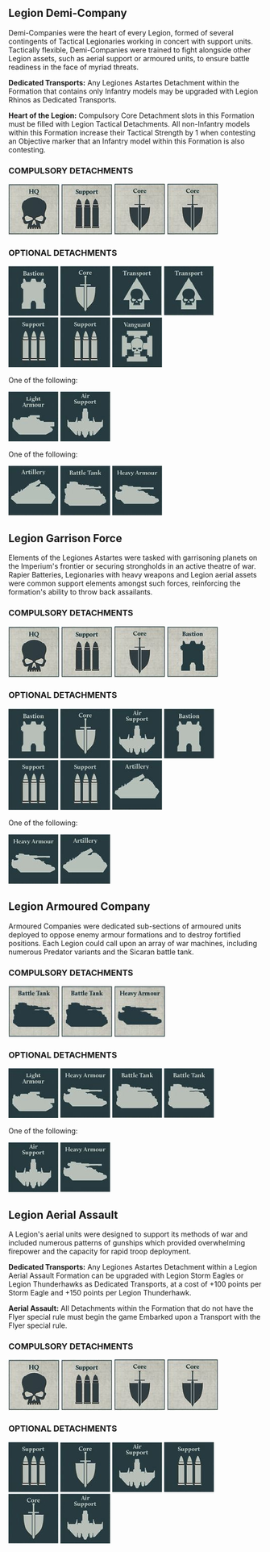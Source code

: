 
## Legion Demi-Company

Demi-Companies were the heart of every Legion, formed of several contingents of Tactical Legionaries working in concert with support units. Tactically flexible, Demi-Companies were trained to fight alongside other Legion assets, such as aerial support or armoured units, to ensure battle readiness in the face of myriad threats.

**Dedicated Transports:** Any Legiones Astartes Detachment within the Formation that contains only Infantry models may be upgraded with Legion Rhinos as Dedicated Transports.

**Heart of the Legion:** Compulsory Core Detachment slots in this Formation must be filled with Legion Tactical Detachments. All non-Infantry models within this Formation increase their Tactical Strength by 1 when contesting an Objective marker that an Infantry model within this Formation is also contesting.

### COMPULSORY DETACHMENTS 

[![](../media/the_legiones_astartes/compulsory_hq.jpg)](../detachments/#hq-detachments) [![](../media/the_legiones_astartes/compulsory_support.jpg)](../detachments/#support-detachments) [![](../media/the_legiones_astartes/compulsory_core.jpg)](../detachments/#core-detachments) [![](../media/the_legiones_astartes/compulsory_core.jpg)](../detachments/#core-detachments) 

### OPTIONAL DETACHMENTS

[![](../media/the_legiones_astartes/optional_bastion.jpg)](../detachments/#bastion-detachments) [![](../media/the_legiones_astartes/optional_core.jpg)](../detachments/#core-detachments) [![](../media/the_legiones_astartes/optional_transport.jpg)](../detachments/#transport-detachments) [![](../media/the_legiones_astartes/optional_transport.jpg)](../detachments/#transport-detachments) [![](../media/the_legiones_astartes/optional_support.jpg)](../detachments/#support-detachments) [![](../media/the_legiones_astartes/optional_support.jpg)](../detachments/#support-detachments) [![](../media/the_legiones_astartes/optional_vanguard.jpg)](../detachments/#vanguard-detachments) 

One of the following:

![](../media/the_legiones_astartes/optional_light_armour.jpg) [![](../media/the_legiones_astartes/optional_air_support.jpg)](../detachments/#air-support-detachments) 

One of the following:

![](../media/the_legiones_astartes/optional_artillery.jpg) [![](../media/the_legiones_astartes/optional_battle_tank.jpg)](../detachments/#battle-tank-detachments) [![](../media/the_legiones_astartes/optional_heavy_armour.jpg)](../detachments/#heavy-armour-detachments)

## Legion Garrison Force

Elements of the Legiones Astartes were tasked with garrisoning planets on the Imperium's frontier or securing strongholds in an active theatre of war. Rapier Batteries, Legionaries with heavy weapons and Legion aerial assets were common support elements amongst such forces, reinforcing the formation's ability to throw  back assailants.

### COMPULSORY DETACHMENTS 

[![](../media/the_legiones_astartes/compulsory_hq.jpg)](../detachments/#hq-detachments) [![](../media/the_legiones_astartes/compulsory_support.jpg)](../detachments/#support-detachments) [![](../media/the_legiones_astartes/compulsory_core.jpg)](../detachments/#core-detachments) [![](../media/the_legiones_astartes/compulsory_bastion.jpg)](../detachments/#bastion-detachments) 

### OPTIONAL DETACHMENTS

[![](../media/the_legiones_astartes/optional_bastion.jpg)](../detachments/#bastion-detachments) [![](../media/the_legiones_astartes/optional_core.jpg)](../detachments/#core-detachments) [![](../media/the_legiones_astartes/optional_air_support.jpg)](../detachments/#air-support-detachments) [![](../media/the_legiones_astartes/optional_bastion.jpg)](../detachments/#bastion-detachments) [![](../media/the_legiones_astartes/optional_support.jpg)](../detachments/#support-detachments) [![](../media/the_legiones_astartes/optional_support.jpg)](../detachments/#support-detachments) ![](../media/the_legiones_astartes/optional_artillery.jpg) 

One of the following:

[![](../media/the_legiones_astartes/optional_heavy_armour.jpg)](../detachments/#heavy-armour-detachments) ![](../media/the_legiones_astartes/optional_artillery.jpg)

## Legion Armoured Company

Armoured Companies were dedicated sub-sections of armoured units deployed to oppose enemy armour formations and to destroy fortified positions. Each Legion could call upon an array of war machines, including numerous Predator variants and the Sicaran battle tank.

### COMPULSORY DETACHMENTS 

[![](../media/the_legiones_astartes/compulsory_battle_tank.jpg)](../detachments/#battle-tank-detachments) [![](../media/the_legiones_astartes/compulsory_battle_tank.jpg)](../detachments/#battle-tank-detachments) [![](../media/the_legiones_astartes/compulsory_heavy_armour.jpg)](../detachments/#heavy-armour-detachments)

### OPTIONAL DETACHMENTS

![](../media/the_legiones_astartes/optional_light_armour.jpg) [![](../media/the_legiones_astartes/optional_heavy_armour.jpg)](../detachments/#heavy-armour-detachments) [![](../media/the_legiones_astartes/optional_battle_tank.jpg)](../detachments/#battle-tank-detachments) [![](../media/the_legiones_astartes/optional_battle_tank.jpg)](../detachments/#battle-tank-detachments)

One of the following:

[![](../media/the_legiones_astartes/optional_air_support.jpg)](../detachments/#air-support-detachments) [![](../media/the_legiones_astartes/optional_heavy_armour.jpg)](../detachments/#heavy-armour-detachments)

## Legion Aerial Assault

A Legion's aerial units were designed to support its methods of war and included numerous patterns of gunships which provided overwhelming firepower and the capacity for rapid troop deployment.

**Dedicated Transports:** Any Legiones Astartes Detachment within a Legion Aerial Assault Formation can be upgraded with Legion Storm Eagles or Legion Thunderhawks as Dedicated Transports, at a cost of +100 points per Storm Eagle and +150 points per Legion Thunderhawk.

**Aerial Assault:** All Detachments within the Formation that do not have the Flyer special rule must begin the game Embarked upon a Transport with the Flyer special rule.

### COMPULSORY DETACHMENTS

[![](../media/the_legiones_astartes/compulsory_hq.jpg)](../detachments/#hq-detachments) [![](../media/the_legiones_astartes/compulsory_support.jpg)](../detachments/#support-detachments) [![](../media/the_legiones_astartes/compulsory_core.jpg)](../detachments/#core-detachments) [![](../media/the_legiones_astartes/compulsory_core.jpg)](../detachments/#core-detachments) 


### OPTIONAL DETACHMENTS

[![](../media/the_legiones_astartes/optional_support.jpg)](../detachments/#support-detachments) [![](../media/the_legiones_astartes/optional_core.jpg)](../detachments/#core-detachments) [![](../media/the_legiones_astartes/optional_air_support.jpg)](../detachments/#air-support-detachments) [![](../media/the_legiones_astartes/optional_support.jpg)](../detachments/#support-detachments) [![](../media/the_legiones_astartes/optional_core.jpg)](../detachments/#core-detachments) [![](../media/the_legiones_astartes/optional_air_support.jpg)](../detachments/#air-support-detachments) 